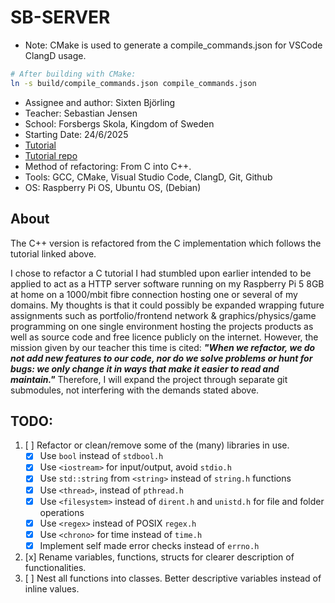 # SB-SERVER

- Note: CMake is used to generate a compile_commands.json for VSCode ClangD usage. 

```bash
# After building with CMake:
ln -s build/compile_commands.json compile_commands.json
```

- Assignee and author: Sixten Björling
- Teacher: Sebastian Jensen
- School: Forsbergs Skola, Kingdom of Sweden
- Starting Date: 24/6/2025
- [Tutorial](https://dev.to/jeffreythecoder/how-i-built-a-simple-http-server-from-scratch-using-c-739)
- [Tutorial repo](https://github.com/JeffreytheCoder/Simple-HTTP-Server)
- Method of refactoring: From C into C++.
- Tools: GCC, CMake, Visual Studio Code, ClangD, Git, Github
- OS: Raspberry Pi OS, Ubuntu OS, (Debian)

## About 

The C++ version is refactored from the C implementation which follows the tutorial linked above.

I chose to refactor a C tutorial I had stumbled upon earlier intended to be applied to act as a HTTP server software running on my Raspberry Pi 5 8GB at home on a 1000/mbit fibre connection hosting one or several of my domains. My thoughts is that it could possibly be expanded wrapping future assignments such as portfolio/frontend network & graphics/physics/game programming on one single environment hosting the projects products as well as source code and free licence publicly on the internet. However, the mission given by our teacher this time is cited: ___"When we refactor, we do not add new features to our code, nor do we solve problems or hunt for bugs: we only change it in ways that make it easier to read and maintain."___ Therefore, I will expand the project through separate git submodules, not interfering with the demands stated above.

## TODO:

1. [ ] Refactor or clean/remove some of the (many) libraries in use.
    - [x] Use `bool` instead of `stdbool.h`
    - [x] Use `<iostream>` for input/output, avoid `stdio.h`
    - [x] Use `std::string` from `<string>` instead of `string.h` functions
    - [x] Use `<thread>`, instead of `pthread.h`
    - [x] Use `<filesystem>` instead of `dirent.h` and `unistd.h` for file and folder operations
    - [x] Use `<regex>` instead of POSIX `regex.h`
    - [x] Use `<chrono>` for time instead of `time.h`
    - [x] Implement self made error checks instead of `errno.h`
2. [x] Rename variables, functions, structs for clearer description of functionalities.
3. [ ] Nest all functions into classes. Better descriptive variables instead of inline values.